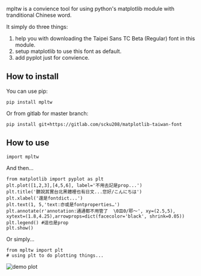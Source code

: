 mpltw is a convience tool for using python's matplotlib module with tranditional Chinese word.

It simply do three things:
1. help you with downloading the Taipei Sans TC Beta (Regular) font in this module.
2. setup matplotlib to use this font as default.
3. add pyplot just for convience.

## How to install
You can use pip:

    pip install mpltw

Or from gitlab for master branch:
    
    pip install git+https://gitlab.com/scku208/matplotlib-taiwan-font

## How to use
    import mpltw
And then...

    from matplotlib import pyplot as plt
    plt.plot([1,2,3],[4,5,6], label='不用去記是prop...')
    plt.title('聽說其實台北黑體裡也有日文...您好/こんにちは')
    plt.xlabel('還是fontdict...')
    plt.text(1, 5,'text:亦或是fontproperties…')
    plt.annotate(r'annotation:通通都不用管了  \0皿0/耶～', xy=(2.5,5), xytext=(1.8,4.25),arrowprops=dict(facecolor='black', shrink=0.05))
    plt.legend() #這也是prop
    plt.show()
    
Or simply...

    from mpltw import plt 
    # using plt to do plotting things...
    
![demo plot](https://gitlab.com/scku208/matplotlib-taiwan-font/-/raw/master/demo.png)
